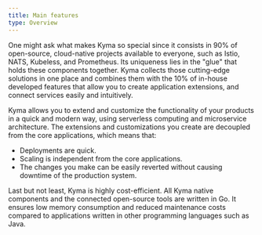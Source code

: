 ```yaml
---
title: Main features
type: Overview
---
```


One might ask what makes Kyma so special since it consists in 90% of open-source, cloud-native projects available to everyone, such as Istio, NATS, Kubeless, and Prometheus. Its uniqueness lies in the "glue" that holds these components together. Kyma collects those cutting-edge solutions in one place and combines them with the 10% of in-house developed features that allow you to create application extensions, and connect services easily and intuitively.

Kyma allows you to extend and customize the functionality of your products in a quick and modern way, using serverless computing and microservice architecture. The extensions and customizations you create are decoupled from the core applications, which means that:
- Deployments are quick.
- Scaling is independent from the core applications.
- The changes you make can be easily reverted without causing downtime of the production system.

Last but not least, Kyma is highly cost-efficient. All Kyma native components and the connected open-source tools are written in Go. It ensures low memory consumption and reduced maintenance costs compared to applications written in other programming languages such as Java.
